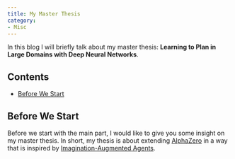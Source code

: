 ```yaml
---
title: My Master Thesis
category:
- Misc
---
```


In this blog I will briefly talk about my master thesis: **Learning to Plan in Large Domains with Deep Neural Networks**.

<!-- more -->

## Contents
- [Before We Start](#before-we-start)

## Before We Start
Before we start with the main part, I would like to give you some insight on my master thesis. In short, my thesis is about extending [AlphaZero](https://arxiv.org/abs/1712.01815) in a way that is inspired by [Imagination-Augmented Agents](https://arxiv.org/abs/1707.06203).
